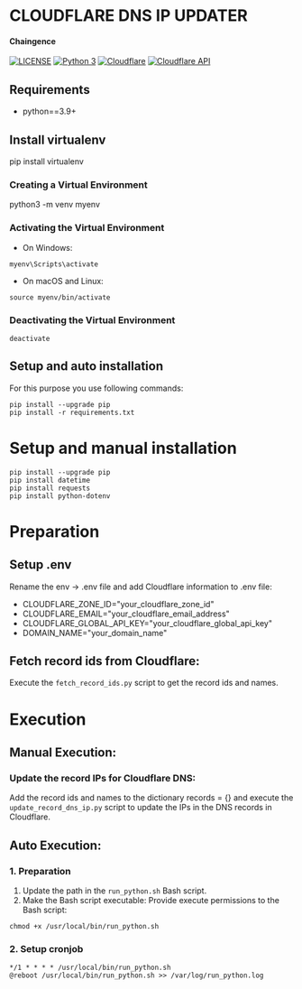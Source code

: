 # CLOUDFLARE DNS IP UPDATER

#### Chaingence

[![LICENSE](https://img.shields.io/badge/license-MIT-lightgrey.svg)]()
[![Python 3](https://img.shields.io/badge/python-yellow.svg)](https://www.python.org/downloads/)
[![Cloudflare](https://img.shields.io/badge/cloudflare-red.svg)](https://www.cloudflare.com/)
[![Cloudflare API](https://img.shields.io/badge/cloudflare-api-red.svg)](https://developers.cloudflare.com/api/)


## Requirements

* python==3.9+

## Install virtualenv
pip install virtualenv

### Creating a Virtual Environment
python3 -m venv myenv

### Activating the Virtual Environment
- On Windows:
```
myenv\Scripts\activate
```
- On macOS and Linux:
```
source myenv/bin/activate
```

### Deactivating the Virtual Environment
```
deactivate
```

## Setup and auto installation

For this purpose you use following commands:

```
pip install --upgrade pip
pip install -r requirements.txt
```

# Setup and manual installation
```
pip install --upgrade pip
pip install datetime
pip install requests
pip install python-dotenv
```

# Preparation
## Setup .env
Rename the env -> .env file and add Cloudflare information to .env file:
- CLOUDFLARE_ZONE_ID="your_cloudflare_zone_id"
- CLOUDFLARE_EMAIL="your_cloudflare_email_address"
- CLOUDFLARE_GLOBAL_API_KEY="your_cloudflare_global_api_key"
- DOMAIN_NAME="your_domain_name"

## Fetch record ids from Cloudflare:
Execute the `fetch_record_ids.py` script to get the record ids and names.

# Execution
## Manual Execution:
### Update the record IPs for Cloudflare DNS:
Add the record ids and names to the dictionary records = {} and execute the `update_record_dns_ip.py` script to update the IPs in the DNS records in Cloudflare.

## Auto Execution:
### 1. Preparation
1. Update the path in the `run_python.sh` Bash script.
2. Make the Bash script executable:
Provide execute permissions to the Bash script:
```
chmod +x /usr/local/bin/run_python.sh
```

### 2. Setup cronjob
```
*/1 * * * * /usr/local/bin/run_python.sh
@reboot /usr/local/bin/run_python.sh >> /var/log/run_python.log
```
